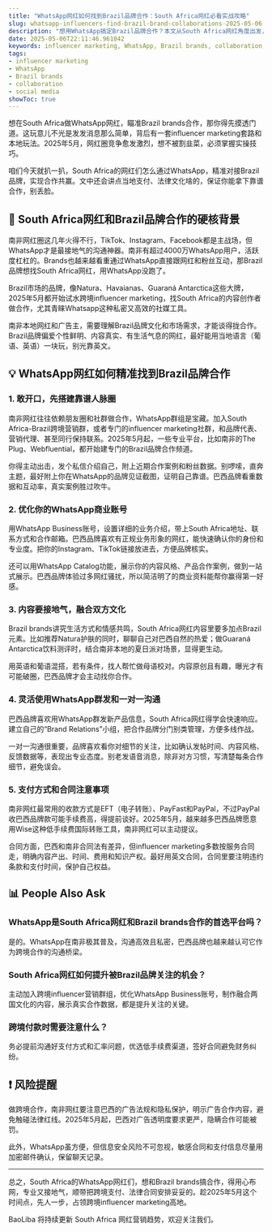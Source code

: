 ```yaml
---
title: "WhatsApp网红如何找到Brazil品牌合作：South Africa网红必看实战攻略"
slug: whatsapp-influencers-find-brazil-brand-collaborations-2025-05-06
description: "想用WhatsApp搞定Brazil品牌合作？本文从South Africa网红角度出发，教你如何玩转influencer marketing，找到精准Brazil brands，实现社交媒体合作变现。"
date: 2025-05-06T22:11:46.961042
keywords: influencer marketing, WhatsApp, Brazil brands, collaboration, social media
tags:
- influencer marketing
- WhatsApp
- Brazil brands
- collaboration
- social media
showToc: true
---
```


想在South Africa做WhatsApp网红，瞄准Brazil brands合作，那你得先摸透门道。这玩意儿不光是发发消息那么简单，背后有一套influencer marketing套路和本地玩法。2025年5月，网红圈竞争愈发激烈，想不被割韭菜，必须掌握实操技巧。

咱们今天就扒一扒，South Africa的网红们怎么通过WhatsApp，精准对接Brazil品牌，实现合作共赢。文中还会讲点当地支付、法律文化啥的，保证你能拿下靠谱合作，别丢脸。

## 📢 South Africa网红和Brazil品牌合作的硬核背景

南非网红圈这几年火得不行，TikTok、Instagram、Facebook都是主战场，但WhatsApp才是最接地气的沟通神器。南非有超过4000万WhatsApp用户，活跃度杠杠的。Brands也越来越看重通过WhatsApp直接跟网红和粉丝互动，那Brazil品牌想找South Africa网红，用WhatsApp没跑了。

Brazil市场的品牌，像Natura、Havaianas、Guaraná Antarctica这些大牌，2025年5月都开始试水跨境influencer marketing，找South Africa的内容创作者做合作，尤其青睐Whatsapp这种私密又高效的社媒工具。

南非本地网红和广告主，需要理解Brazil品牌文化和市场需求，才能谈得拢合作。Brazil品牌偏爱个性鲜明、内容真实、有生活气息的网红，最好能用当地语言（葡语、英语）一块玩，别光靠英文。

## 💡 WhatsApp网红如何精准找到Brazil品牌合作

### 1. 敢开口，先搭建靠谱人脉圈

南非网红往往依赖朋友圈和社群做合作，WhatsApp群组是宝藏。加入South Africa-Brazil跨境营销群，或者专门的influencer marketing社群，和品牌代表、营销代理、甚至同行保持联系。2025年5月起，一些专业平台，比如南非的The Plug、Webfluential，都开始建专门的Brazil品牌合作频道。

你得主动出击，发个私信介绍自己，附上近期合作案例和粉丝数据。别啰嗦，直奔主题，最好附上你在WhatsApp的品牌见证截图，证明自己靠谱。巴西品牌看重数据和互动率，真实案例胜过吹牛。

### 2. 优化你的WhatsApp商业账号

用WhatsApp Business账号，设置详细的业务介绍，带上South Africa地址、联系方式和合作邮箱。巴西品牌喜欢有正规业务形象的网红，能快速确认你的身份和专业度。把你的Instagram、TikTok链接放进去，方便品牌核实。

还可以用WhatsApp Catalog功能，展示你的内容风格、产品合作案例，做到一站式展示。巴西品牌体验过多网红骚扰，所以简洁明了的商业资料能帮你赢得第一好感。

### 3. 内容要接地气，融合双方文化

Brazil brands讲究生活方式和情感共鸣，South Africa网红内容里要多加点Brazil元素。比如推荐Natura护肤的同时，聊聊自己对巴西自然的热爱；做Guaraná Antarctica饮料测评时，结合南非本地的夏日派对场景，显得更生动。

用英语和葡语混搭，若有条件，找人帮忙做母语校对。内容原创且有趣，曝光才有可能破圈，巴西品牌才会主动找你合作。

### 4. 灵活使用WhatsApp群发和一对一沟通

巴西品牌喜欢用WhatsApp群发新产品信息，South Africa网红得学会快速响应。建立自己的“Brand Relations”小组，把合作品牌分门别类管理，方便多线作战。

一对一沟通很重要，品牌喜欢看你对细节的关注，比如确认发帖时间、内容风格、反馈数据等，表现出专业态度。别老发语音消息，除非对方习惯，写清楚每条合作细节，避免误会。

### 5. 支付方式和合同注意事项

南非网红最常用的收款方式是EFT（电子转账）、PayFast和PayPal，不过PayPal收巴西品牌款可能手续费高，得提前谈好。2025年5月，越来越多巴西品牌愿意用Wise这种低手续费国际转账工具，南非网红可以主动提议。

合同方面，巴西和南非合同法有差异，但influencer marketing多数按服务合同走，明确内容产出、时间、费用和知识产权。最好用英文合同，合同里要注明违约条款和支付时间，保护自己权益。

## 📊 People Also Ask

### WhatsApp是South Africa网红和Brazil brands合作的首选平台吗？

是的。WhatsApp在南非极其普及，沟通高效且私密，巴西品牌也越来越认可它作为跨境合作的沟通桥梁。

### South Africa网红如何提升被Brazil品牌关注的机会？

主动加入跨境influencer营销群组，优化WhatsApp Business账号，制作融合两国文化的内容，展示真实合作数据，都是提升关注的关键。

### 跨境付款时需要注意什么？

务必提前沟通好支付方式和汇率问题，优选低手续费渠道，签好合同避免财务纠纷。

## ❗ 风险提醒

做跨境合作，南非网红要注意巴西的广告法规和隐私保护，明示广告合作内容，避免触碰法律红线。2025年5月起，巴西对广告透明度要求更严，隐瞒合作可能被罚。

此外，WhatsApp虽方便，但信息安全风险不可忽视，敏感合同和支付信息尽量用加密邮件确认，保留聊天记录。

---

总之，South Africa的WhatsApp网红们，想和Brazil brands搞合作，得用心布网，专业又接地气，顺带把跨境支付、法律合同安排妥妥的。趁2025年5月这个时间点，先人一步，占领跨境influencer marketing高地。

BaoLiba 将持续更新 South Africa 网红营销趋势，欢迎关注我们。